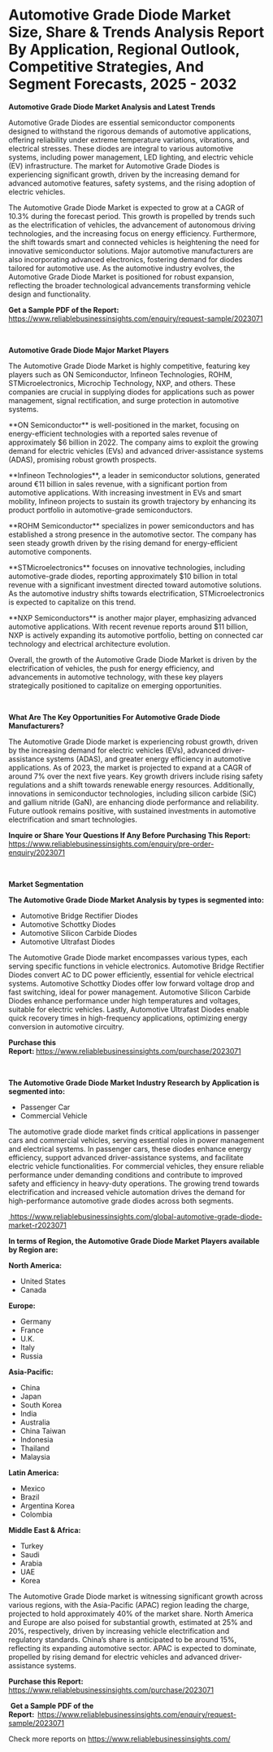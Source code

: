 <p><h1>Automotive Grade Diode Market Size, Share & Trends Analysis Report By Application, Regional Outlook, Competitive Strategies, And Segment Forecasts, 2025 - 2032</h1></p><p><strong>Automotive Grade Diode Market Analysis and Latest Trends</strong></p>
<p><p>Automotive Grade Diodes are essential semiconductor components designed to withstand the rigorous demands of automotive applications, offering reliability under extreme temperature variations, vibrations, and electrical stresses. These diodes are integral to various automotive systems, including power management, LED lighting, and electric vehicle (EV) infrastructure. The market for Automotive Grade Diodes is experiencing significant growth, driven by the increasing demand for advanced automotive features, safety systems, and the rising adoption of electric vehicles.</p><p>The Automotive Grade Diode Market is expected to grow at a CAGR of 10.3% during the forecast period. This growth is propelled by trends such as the electrification of vehicles, the advancement of autonomous driving technologies, and the increasing focus on energy efficiency. Furthermore, the shift towards smart and connected vehicles is heightening the need for innovative semiconductor solutions. Major automotive manufacturers are also incorporating advanced electronics, fostering demand for diodes tailored for automotive use. As the automotive industry evolves, the Automotive Grade Diode Market is positioned for robust expansion, reflecting the broader technological advancements transforming vehicle design and functionality.</p></p>
<p><strong>Get a Sample PDF of the Report:&nbsp;</strong> <a href="https://www.reliablebusinessinsights.com/enquiry/request-sample/2023071?utm_campaign=2318&utm_medium=2&utm_source=Github&utm_content=ia&utm_term=29032025&utm_id=automotive-grade-diode">https://www.reliablebusinessinsights.com/enquiry/request-sample/2023071</a></p>
<p>&nbsp;</p>
<p><strong>Automotive Grade Diode Major Market Players</strong></p>
<p><p>The Automotive Grade Diode Market is highly competitive, featuring key players such as ON Semiconductor, Infineon Technologies, ROHM, STMicroelectronics, Microchip Technology, NXP, and others. These companies are crucial in supplying diodes for applications such as power management, signal rectification, and surge protection in automotive systems.</p><p>**ON Semiconductor** is well-positioned in the market, focusing on energy-efficient technologies with a reported sales revenue of approximately $6 billion in 2022. The company aims to exploit the growing demand for electric vehicles (EVs) and advanced driver-assistance systems (ADAS), promising robust growth prospects.</p><p>**Infineon Technologies**, a leader in semiconductor solutions, generated around €11 billion in sales revenue, with a significant portion from automotive applications. With increasing investment in EVs and smart mobility, Infineon projects to sustain its growth trajectory by enhancing its product portfolio in automotive-grade semiconductors.</p><p>**ROHM Semiconductor** specializes in power semiconductors and has established a strong presence in the automotive sector. The company has seen steady growth driven by the rising demand for energy-efficient automotive components.</p><p>**STMicroelectronics** focuses on innovative technologies, including automotive-grade diodes, reporting approximately $10 billion in total revenue with a significant investment directed toward automotive solutions. As the automotive industry shifts towards electrification, STMicroelectronics is expected to capitalize on this trend.</p><p>**NXP Semiconductors** is another major player, emphasizing advanced automotive applications. With recent revenue reports around $11 billion, NXP is actively expanding its automotive portfolio, betting on connected car technology and electrical architecture evolution.</p><p>Overall, the growth of the Automotive Grade Diode Market is driven by the electrification of vehicles, the push for energy efficiency, and advancements in automotive technology, with these key players strategically positioned to capitalize on emerging opportunities.</p></p>
<p>&nbsp;</p>
<p><strong>What Are The Key Opportunities For Automotive Grade Diode Manufacturers?</strong></p>
<p><p>The Automotive Grade Diode market is experiencing robust growth, driven by the increasing demand for electric vehicles (EVs), advanced driver-assistance systems (ADAS), and greater energy efficiency in automotive applications. As of 2023, the market is projected to expand at a CAGR of around 7% over the next five years. Key growth drivers include rising safety regulations and a shift towards renewable energy resources. Additionally, innovations in semiconductor technologies, including silicon carbide (SiC) and gallium nitride (GaN), are enhancing diode performance and reliability. Future outlook remains positive, with sustained investments in automotive electrification and smart technologies.</p></p>
<p><strong>Inquire or Share Your Questions If Any Before Purchasing This Report:</strong> <a href="https://www.reliablebusinessinsights.com/enquiry/pre-order-enquiry/2023071?utm_campaign=2318&utm_medium=2&utm_source=Github&utm_content=ia&utm_term=29032025&utm_id=automotive-grade-diode">https://www.reliablebusinessinsights.com/enquiry/pre-order-enquiry/2023071</a></p>
<p>&nbsp;</p>
<p><strong>Market Segmentation</strong></p>
<p><strong>The Automotive Grade Diode Market Analysis by types is segmented into:</strong></p>
<p><ul><li>Automotive Bridge Rectifier Diodes</li><li>Automotive Schottky Diodes</li><li>Automotive Silicon Carbide Diodes</li><li>Automotive Ultrafast Diodes</li></ul></p>
<p><p>The Automotive Grade Diode market encompasses various types, each serving specific functions in vehicle electronics. Automotive Bridge Rectifier Diodes convert AC to DC power efficiently, essential for vehicle electrical systems. Automotive Schottky Diodes offer low forward voltage drop and fast switching, ideal for power management. Automotive Silicon Carbide Diodes enhance performance under high temperatures and voltages, suitable for electric vehicles. Lastly, Automotive Ultrafast Diodes enable quick recovery times in high-frequency applications, optimizing energy conversion in automotive circuitry.</p></p>
<p><strong>Purchase this Report:&nbsp;</strong><a href="https://www.reliablebusinessinsights.com/purchase/2023071?utm_campaign=2318&utm_medium=2&utm_source=Github&utm_content=ia&utm_term=29032025&utm_id=automotive-grade-diode">https://www.reliablebusinessinsights.com/purchase/2023071</a></p>
<p>&nbsp;</p>
<p><strong>The Automotive Grade Diode Market Industry Research by Application is segmented into:</strong></p>
<p><ul><li>Passenger Car</li><li>Commercial Vehicle</li></ul></p>
<p><p>The automotive grade diode market finds critical applications in passenger cars and commercial vehicles, serving essential roles in power management and electrical systems. In passenger cars, these diodes enhance energy efficiency, support advanced driver-assistance systems, and facilitate electric vehicle functionalities. For commercial vehicles, they ensure reliable performance under demanding conditions and contribute to improved safety and efficiency in heavy-duty operations. The growing trend towards electrification and increased vehicle automation drives the demand for high-performance automotive grade diodes across both segments.</p></p>
<p><a href="https://www.reliablebusinessinsights.com/global-automotive-grade-diode-market-r2023071?utm_campaign=2318&utm_medium=2&utm_source=Github&utm_content=ia&utm_term=29032025&utm_id=automotive-grade-diode">&nbsp;https://www.reliablebusinessinsights.com/global-automotive-grade-diode-market-r2023071</a></p>
<p><strong>In terms of Region, the Automotive Grade Diode Market Players available by Region are:</strong></p>
<p>
    <p> <strong> North America: </strong>
        <ul>
            <li>United States</li>
            <li>Canada</li>
        </ul>
        </p> 
    <p> <strong> Europe: </strong>
        <ul>
            <li>Germany</li>
            <li>France</li>
            <li>U.K.</li>
            <li>Italy</li>
            <li>Russia</li>
        </ul>
        </p> 
    <p> <strong> Asia-Pacific: </strong>
        <ul>
            <li>China</li>
            <li>Japan</li>
            <li>South Korea</li>
            <li>India</li>
            <li>Australia</li>
            <li>China Taiwan</li>
            <li>Indonesia</li>
            <li>Thailand</li>
            <li>Malaysia</li>
        </ul>
        </p> 
    <p> <strong> Latin America: </strong>
        <ul>
            <li>Mexico</li>
            <li>Brazil</li>
            <li>Argentina Korea</li>
            <li>Colombia</li>
        </ul>
        </p> 
    <p> <strong> Middle East & Africa: </strong>
        <ul>
            <li>Turkey</li>
            <li>Saudi</li>
            <li>Arabia</li>
            <li>UAE</li>
            <li>Korea</li>
        </ul>
    </p>
    </p>
<p><p>The Automotive Grade Diode market is witnessing significant growth across various regions, with the Asia-Pacific (APAC) region leading the charge, projected to hold approximately 40% of the market share. North America and Europe are also poised for substantial growth, estimated at 25% and 20%, respectively, driven by increasing vehicle electrification and regulatory standards. China’s share is anticipated to be around 15%, reflecting its expanding automotive sector. APAC is expected to dominate, propelled by rising demand for electric vehicles and advanced driver-assistance systems.</p></p>
<p><strong>Purchase this Report: </strong><a href="https://www.reliablebusinessinsights.com/purchase/2023071?utm_campaign=2318&utm_medium=2&utm_source=Github&utm_content=ia&utm_term=29032025&utm_id=automotive-grade-diode">https://www.reliablebusinessinsights.com/purchase/2023071</a></p>
<p>&nbsp;<strong>Get a Sample PDF of the Report:&nbsp;&nbsp;</strong><a href="https://www.reliablebusinessinsights.com/enquiry/request-sample/2023071?utm_campaign=2318&utm_medium=2&utm_source=Github&utm_content=ia&utm_term=29032025&utm_id=automotive-grade-diode">https://www.reliablebusinessinsights.com/enquiry/request-sample/2023071</a></p>
<p><strong></strong></p>
<p>Check more reports on <a href="https://www.reliablebusinessinsights.com/?utm_campaign=2318&utm_medium=2&utm_source=Github&utm_content=ia&utm_term=29032025&utm_id=automotive-grade-diode">https://www.reliablebusinessinsights.com/</a></p>